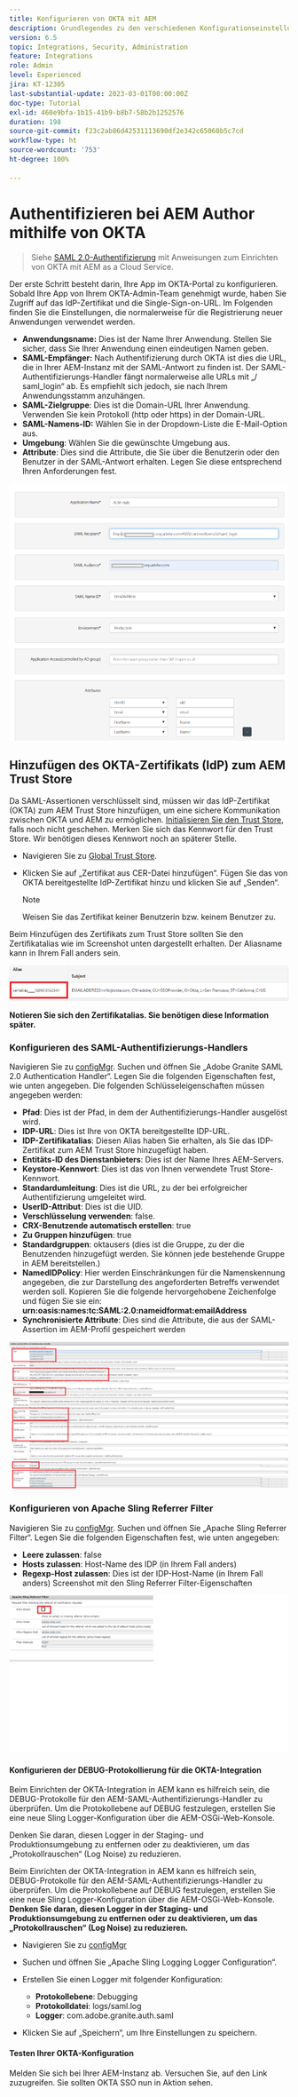 ```yaml
---
title: Konfigurieren von OKTA mit AEM
description: Grundlegendes zu den verschiedenen Konfigurationseinstellungen zur Verwendung von Single Sign-on mit OKTA.
version: 6.5
topic: Integrations, Security, Administration
feature: Integrations
role: Admin
level: Experienced
jira: KT-12305
last-substantial-update: 2023-03-01T00:00:00Z
doc-type: Tutorial
exl-id: 460e9bfa-1b15-41b9-b8b7-58b2b1252576
duration: 198
source-git-commit: f23c2ab86d42531113690df2e342c65060b5c7cd
workflow-type: ht
source-wordcount: '753'
ht-degree: 100%

---
```


# Authentifizieren bei AEM Author mithilfe von OKTA

> Siehe [SAML 2.0-Authentifizierung](https://experienceleague.adobe.com/docs/experience-manager-learn/cloud-service/authentication/saml-2-0.html?lang=de) mit Anweisungen zum Einrichten von OKTA mit AEM as a Cloud Service.

Der erste Schritt besteht darin, Ihre App im OKTA-Portal zu konfigurieren. Sobald Ihre App von Ihrem OKTA-Admin-Team genehmigt wurde, haben Sie Zugriff auf das IdP-Zertifikat und die Single-Sign-on-URL. Im Folgenden finden Sie die Einstellungen, die normalerweise für die Registrierung neuer Anwendungen verwendet werden.

* **Anwendungsname:** Dies ist der Name Ihrer Anwendung. Stellen Sie sicher, dass Sie Ihrer Anwendung einen eindeutigen Namen geben.
* **SAML-Empfänger:** Nach Authentifizierung durch OKTA ist dies die URL, die in Ihrer AEM-Instanz mit der SAML-Antwort zu finden ist. Der SAML-Authentifizierungs-Handler fängt normalerweise alle URLs mit „/ saml_login“ ab. Es empfiehlt sich jedoch, sie nach Ihrem Anwendungsstamm anzuhängen.
* **SAML-Zielgruppe**: Dies ist die Domain-URL Ihrer Anwendung. Verwenden Sie kein Protokoll (http oder https) in der Domain-URL.
* **SAML-Namens-ID:** Wählen Sie in der Dropdown-Liste die E-Mail-Option aus.
* **Umgebung**: Wählen Sie die gewünschte Umgebung aus.
* **Attribute**: Dies sind die Attribute, die Sie über die Benutzerin oder den Benutzer in der SAML-Antwort erhalten. Legen Sie diese entsprechend Ihren Anforderungen fest.


![okta-application](assets/okta-app-settings-blurred.PNG)


## Hinzufügen des OKTA-Zertifikats (IdP) zum AEM Trust Store

Da SAML-Assertionen verschlüsselt sind, müssen wir das IdP-Zertifikat (OKTA) zum AEM Trust Store hinzufügen, um eine sichere Kommunikation zwischen OKTA und AEM zu ermöglichen.
[Initialisieren Sie den Trust Store](http://localhost:4502/libs/granite/security/content/truststore.html), falls noch nicht geschehen.
Merken Sie sich das Kennwort für den Trust Store. Wir benötigen dieses Kennwort noch an späterer Stelle.

* Navigieren Sie zu [Global Trust Store](http://localhost:4502/libs/granite/security/content/truststore.html).
* Klicken Sie auf „Zertifikat aus CER-Datei hinzufügen“. Fügen Sie das von OKTA bereitgestellte IdP-Zertifikat hinzu und klicken Sie auf „Senden“.

  >[!NOTE]
  >
  >Weisen Sie das Zertifikat keiner Benutzerin bzw. keinem Benutzer zu.

Beim Hinzufügen des Zertifikats zum Trust Store sollten Sie den Zertifikatalias wie im Screenshot unten dargestellt erhalten. Der Aliasname kann in Ihrem Fall anders sein.

![Certificate-alias](assets/cert-alias.PNG)

**Notieren Sie sich den Zertifikatalias. Sie benötigen diese Information später.**

### Konfigurieren des SAML-Authentifizierungs-Handlers

Navigieren Sie zu [configMgr](http://localhost:4502/system/console/configMgr).
Suchen und öffnen Sie „Adobe Granite SAML 2.0 Authentication Handler“.
Legen Sie die folgenden Eigenschaften fest, wie unten angegeben.
Die folgenden Schlüsseleigenschaften müssen angegeben werden:

* **Pfad**: Dies ist der Pfad, in dem der Authentifizierungs-Handler ausgelöst wird.
* **IDP-URL**: Dies ist Ihre von OKTA bereitgestellte IDP-URL.
* **IDP-Zertifikatalias**: Diesen Alias haben Sie erhalten, als Sie das IDP-Zertifikat zum AEM Trust Store hinzugefügt haben.
* **Entitäts-ID des Dienstanbieters**: Dies ist der Name Ihres AEM-Servers.
* **Keystore-Kennwort**: Dies ist das von Ihnen verwendete Trust Store-Kennwort.
* **Standardumleitung**: Dies ist die URL, zu der bei erfolgreicher Authentifizierung umgeleitet wird.
* **UserID-Attribut**: Dies ist die UID.
* **Verschlüsselung verwenden**: false.
* **CRX-Benutzende automatisch erstellen**: true
* **Zu Gruppen hinzufügen**: true
* **Standardgruppen**: oktausers (dies ist die Gruppe, zu der die Benutzenden hinzugefügt werden. Sie können jede bestehende Gruppe in AEM bereitstellen.)
* **NamedIDPolicy**: Hier werden Einschränkungen für die Namenskennung angegeben, die zur Darstellung des angeforderten Betreffs verwendet werden soll. Kopieren Sie die folgende hervorgehobene Zeichenfolge und fügen Sie sie ein: **urn:oasis:names:tc:SAML:2.0:nameidformat:emailAddress**
* **Synchronisierte Attribute**: Dies sind die Attribute, die aus der SAML-Assertion im AEM-Profil gespeichert werden

![saml-authentication-handler](assets/saml-authentication-settings-blurred.PNG)

### Konfigurieren von Apache Sling Referrer Filter

Navigieren Sie zu [configMgr](http://localhost:4502/system/console/configMgr).
Suchen und öffnen Sie „Apache Sling Referrer Filter“. Legen Sie die folgenden Eigenschaften fest, wie unten angegeben:

* **Leere zulassen**: false
* **Hosts zulassen**: Host-Name des IDP (in Ihrem Fall anders)
* **Regexp-Host zulassen**: Dies ist der IDP-Host-Name (in Ihrem Fall anders)
Screenshot mit den Sling Referrer Filter-Eigenschaften

![referrer-filter](assets/okta-referrer.png)

#### Konfigurieren der DEBUG-Protokollierung für die OKTA-Integration

Beim Einrichten der OKTA-Integration in AEM kann es hilfreich sein, die DEBUG-Protokolle für den AEM-SAML-Authentifizierungs-Handler zu überprüfen. Um die Protokollebene auf DEBUG festzulegen, erstellen Sie eine neue Sling Logger-Konfiguration über die AEM-OSGi-Web-Konsole.

Denken Sie daran, diesen Logger in der Staging- und Produktionsumgebung zu entfernen oder zu deaktivieren, um das „Protokollrauschen“ (Log Noise) zu reduzieren.

Beim Einrichten der OKTA-Integration in AEM kann es hilfreich sein, DEBUG-Protokolle für den AEM-SAML-Authentifizierungs-Handler zu überprüfen. Um die Protokollebene auf DEBUG festzulegen, erstellen Sie eine neue Sling Logger-Konfiguration über die AEM-OSGi-Web-Konsole.
**Denken Sie daran, diesen Logger in der Staging- und Produktionsumgebung zu entfernen oder zu deaktivieren, um das „Protokollrauschen“ (Log Noise) zu reduzieren.**
* Navigieren Sie zu [configMgr](http://localhost:4502/system/console/configMgr)

* Suchen und öffnen Sie „Apache Sling Logging Logger Configuration“.
* Erstellen Sie einen Logger mit folgender Konfiguration:
   * **Protokollebene**: Debugging
   * **Protokolldatei**: logs/saml.log
   * **Logger**: com.adobe.granite.auth.saml
* Klicken Sie auf „Speichern“, um Ihre Einstellungen zu speichern.

#### Testen Ihrer OKTA-Konfiguration

Melden Sie sich bei Ihrer AEM-Instanz ab. Versuchen Sie, auf den Link zuzugreifen. Sie sollten OKTA SSO nun in Aktion sehen.
